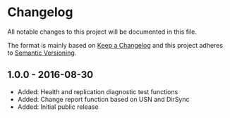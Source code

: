 # Changelog

All notable changes to this project will be documented in this file.

The format is mainly based on [Keep a Changelog](http://keepachangelog.com/)
and this project adheres to [Semantic Versioning](http://semver.org/).


## 1.0.0 - 2016-08-30

* Added: Health and replication diagnostic test functions
* Added: Change report function based on USN and DirSync
* Added: Initial public release
